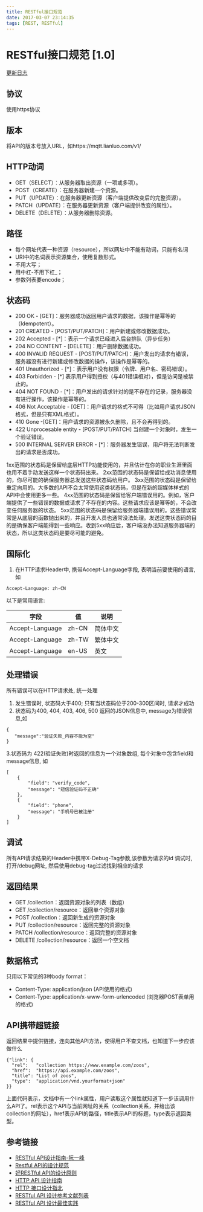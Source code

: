 ```yaml
---
title: RESTful接口规范
date: 2017-03-07 23:14:35
tags: [REST, RESTful]
---
```


# RESTful接口规范 [1.0]

[更新日志](./history)


## 协议
   使用https协议
## 版本
   将API的版本号放入URL，如https://mqtt.lianluo.com/v1/

## HTTP动词

* GET（SELECT）：从服务器取出资源（一项或多项）。
* POST（CREATE）：在服务器新建一个资源。
* PUT（UPDATE）：在服务器更新资源（客户端提供改变后的完整资源）。
* PATCH（UPDATE）：在服务器更新资源（客户端提供改变的属性）。
* DELETE（DELETE）：从服务器删除资源。

## 路径

* 每个网址代表一种资源（resource），所以网址中不能有动词，只能有名词
* URI中的名词表示资源集合，使用复数形式。
* 不用大写；
* 用中杠-不用下杠_；
* 参数列表要encode；

## 状态码

* 200 OK - [GET]：服务器成功返回用户请求的数据，该操作是幂等的（Idempotent）。
* 201 CREATED - [POST/PUT/PATCH]：用户新建或修改数据成功。
* 202 Accepted - [*]：表示一个请求已经进入后台排队（异步任务）
* 204 NO CONTENT - [DELETE]：用户删除数据成功。
* 400 INVALID REQUEST - [POST/PUT/PATCH]：用户发出的请求有错误，服务器没有进行新建或修改数据的操作，该操作是幂等的。
* 401 Unauthorized - [*]：表示用户没有权限（令牌、用户名、密码错误）。
* 403 Forbidden - [*] 表示用户得到授权（与401错误相对），但是访问是被禁止的。
* 404 NOT FOUND - [*]：用户发出的请求针对的是不存在的记录，服务器没有进行操作，该操作是幂等的。
* 406 Not Acceptable - [GET]：用户请求的格式不可得（比如用户请求JSON格式，但是只有XML格式）。
* 410 Gone -[GET]：用户请求的资源被永久删除，且不会再得到的。
* 422 Unprocesable entity - [POST/PUT/PATCH] 当创建一个对象时，发生一个验证错误。
* 500 INTERNAL SERVER ERROR - [*]：服务器发生错误，用户将无法判断发出的请求是否成功。

>
1xx范围的状态码是保留给底层HTTP功能使用的，并且估计在你的职业生涯里面也用不着手动发送这样一个状态码出来。
2xx范围的状态码是保留给成功消息使用的，你尽可能的确保服务器总发送这些状态码给用户。
3xx范围的状态码是保留给重定向用的。大多数的API不会太常使用这类状态码，但是在新的超媒体样式的API中会使用更多一些。
4xx范围的状态码是保留给客户端错误用的。例如，客户端提供了一些错误的数据或请求了不存在的内容。这些请求应该是幂等的，不会改变任何服务器的状态。
5xx范围的状态码是保留给服务器端错误用的。这些错误常常是从底层的函数抛出来的，并且开发人员也通常没法处理。发送这类状态码的目的是确保客户端能得到一些响应。收到5xx响应后，客户端没办法知道服务器端的状态，所以这类状态码是要尽可能的避免。


## 国际化

1.  在HTTP请求Header中, 携带Accept-Language字段, 表明当前要使用的语言, 如

```
Accept-Language: zh-CN

```
以下是常用语言:

|字段   | 值  | 说明  |   
|:-:|---|---|
|Accept-Language  |  zh-CN | 简体中文  |   
| Accept-Language  |  zh-TW | 繁体中文  |  
|  Accept-Language|  en-US | 英文  |   


## 处理错误

所有错误可以在HTTP请求处, 统一处理

1. 发生错误时, 状态码大于400; 只有当状态码位于200-300区间时, 请求才成功
2. 状态码为400,  404, 403, 406, 500 返回的JSON信息中, message为错误信息,如

```
{
   "message":"验证失败_内容不能为空"
}

```
3.状态码为 422(验证失败)时返回的信息为一个对象数组, 每个对象中包含field和message信息, 如
```
[
    {
        "field": "verify_code",
        "message": "短信验证码不正确"
    },
    {
        "field": "phone",
        "message": "手机号已被注册"
    }
]
```

## 调试
 
所有API请求结果的Header中携带X-Debug-Tag参数,该参数为请求的id
调试时, 打开/debug网址, 然后使用debug-tag过滤找到相应的请求

## 返回结果  

* GET /collection：返回资源对象的列表（数组）
* GET /collection/resource：返回单个资源对象
* POST /collection：返回新生成的资源对象
* PUT /collection/resource：返回完整的资源对象
* PATCH /collection/resource：返回完整的资源对象
* DELETE /collection/resource：返回一个空文档

## 数据格式

只用以下常见的3种body format：

* Content-Type: application/json (API使用的格式)
* Content-Type: application/x-www-form-urlencoded (浏览器POST表单用的格式)

## API携带超链接

返回结果中提供链接，连向其他API方法，使得用户不查文档，也知道下一步应该做什么

```
{"link": {
  "rel":   "collection https://www.example.com/zoos",
  "href":  "https://api.example.com/zoos",
  "title": "List of zoos",
  "type":  "application/vnd.yourformat+json"
}}
```
上面代码表示，文档中有一个link属性，用户读取这个属性就知道下一步该调用什么API了。rel表示这个API与当前网址的关系（collection关系，并给出该collection的网址），href表示API的路径，title表示API的标题，type表示返回类型。

## 参考链接
* [RESTful API设计指南-阮一峰](http://www.ruanyifeng.com/blog/2014/05/restful_api.html)
* [Restful API的设计规范](http://novoland.github.io/%E8%AE%BE%E8%AE%A1/2015/08/17/Restful%20API%20%E7%9A%84%E8%AE%BE%E8%AE%A1%E8%A7%84%E8%8C%83.html)
* [好RESTful API的设计原则](http://www.cnblogs.com/moonz-wu/p/4211626.html)
* [HTTP API 设计指南](https://github.com/cocoajin/http-api-design-ZH_CN)
* [HTTP 接口设计指北](https://github.com/bolasblack/http-api-guide)
* [RESTful API 设计参考文献列表](https://github.com/aisuhua/restful-api-design-references)
* [RESTful API 设计最佳实践](http://blog.jobbole.com/41233/)